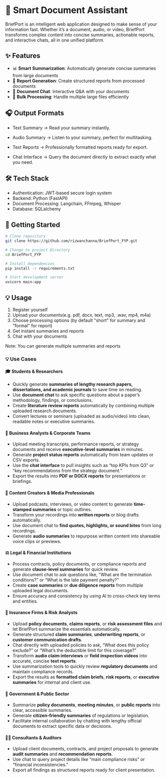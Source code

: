 # 📑 Smart Document Assistant

BriefPort is an intelligent web application designed to make sense of your information fast. Whether it’s a document, audio, or video, BriefPort transforms complex content into concise summaries, actionable reports, and interactive chats, all in one unified platform.

## ✨ Features

- 📊 **Smart Summarization**: Automatically generate concise summaries from large documents
- 📝 **Report Generation**: Create structured reports from processed documents
- 💬 **Document Chat**: Interactive Q&A with your documents
- 🚀 **Bulk Processing**: Handle multiple large files efficiently

## 🎧 Output Formats

- Text Summary → Read your summary instantly.

- Audio Summary → Listen to your summary, perfect for multitasking.

- Text Reports → Professionally formatted reports ready for export.

- Chat Interface → Query the document directly to extract exactly what you need.

## 🛠️ Tech Stack

- Authentication: JWT-based secure login system
- Backend: Python (FastAPI)
- Document Processing: Langchain, FFmpeg, Whisper
- Database: SQLalchemy

## 🚀 Getting Started

```bash
# Clone repository
git clone https://github.com/rizwanchanna/BriefPort_FYP.git

# Change to project Directory
cd BriefPort_FYP

# Install dependencies
pip install -r requirements.txt

# Start development server
uvicorn main:app
```

## 💡 Usage

1. Register yourself
2. Upload your documents(e.g. pdf, docx, text, mp3, .wav, mp4, m4a)
3. Choose processing options (by default "short" for summary and "formal" for report)
4. Get instant summaries and reports
5. Chat with your documents

Note: You can generate multiple summaries and reports

### 💡 **Use Cases**

#### 🎓 **Students & Researchers**

* Quickly generate **summaries of lengthy research papers, dissertations, and academic journals** to save time on reading.
* Use **document chat** to ask specific questions about a paper’s methodology, findings, or conclusions.
* Create **literature review reports** automatically by combining multiple uploaded research documents.
* Convert lectures or seminars (uploaded as audio/video) into clean, readable notes or executive summaries.

#### 💼 **Business Analysts & Corporate Teams**

* Upload meeting transcripts, performance reports, or strategy documents and receive **executive-level summaries** in minutes.
* Generate **project status reports** automatically from team updates or CSV exports.
* Use the **chat interface** to pull insights such as “top KPIs from Q3” or “key recommendations from the strategy document.”
* Export the results into **PDF or DOCX reports** for presentations or briefings.

#### 🎥 **Content Creators & Media Professionals**

* Upload podcasts, interviews, or video content to generate **time-stamped summaries** or topic outlines.
* Transform your recordings into **written reports** or blog drafts automatically.
* Use document chat to **find quotes, highlights, or sound bites** from long recordings.
* Generate **audio summaries** to repurpose written content into shareable voice clips or previews.

#### ⚖️ **Legal & Financial Institutions**

* Process contracts, policy documents, or compliance reports and generate **clause-level summaries** for quick review.
* Use document chat to ask questions like, “What are the termination conditions?” or “What is the late payment penalty?”
* Create **case summaries** or **due diligence reports** from multiple uploaded legal documents.
* Ensure accuracy and consistency by using AI to cross-check key terms and entities.

#### 🏢 **Insurance Firms & Risk Analysts**

* Upload **policy documents**, **claims reports**, or **risk assessment files** and let BriefPort summarize the essentials automatically.
* Generate structured **claim summaries**, **underwriting reports**, or **customer communication drafts**.
* Chat directly with uploaded policies to ask, “What does this policy exclude?” or “What’s the deductible limit for this coverage?”
* Transform **audio claim interviews** or **field inspection videos** into accurate, concise **text reports**.
* Use summarization tools to quickly review **regulatory documents** and maintain compliance records.
* Export the results as **formatted claim briefs**, **risk reports**, or **executive summaries** for internal and client use.

#### 🧾 **Government & Public Sector**

* Summarize **policy documents**, **meeting minutes**, or **public reports** into clear, accessible summaries.
* Generate **citizen-friendly summaries** of regulations or legislation.
* Facilitate internal collaboration by chatting with lengthy official documents to extract specific data or decisions.

#### 🧑‍💼 **Consultants & Auditors**

* Upload client documents, contracts, and project proposals to generate **audit summaries** and **recommendation reports**.
* Use chat to query project details like “main compliance risks” or “financial inconsistencies.”
* Export all findings as structured reports ready for client presentation.
